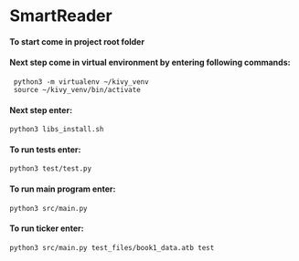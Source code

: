 # SmartReader
#### To start come in project root folder
#### Next step come in virtual environment by entering following commands: 
```
 python3 -m virtualenv ~/kivy_venv
 source ~/kivy_venv/bin/activate
```
#### Next step enter:
```python3 libs_install.sh```
#### To run tests enter: 
```python3 test/test.py```
#### To run main program enter:
```python3 src/main.py```
#### To run ticker enter:
```python3 src/main.py test_files/book1_data.atb test```
